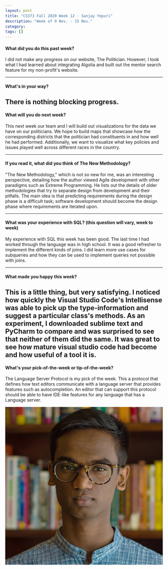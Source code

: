 ```yaml
---
layout: post
title: "CS373 Fall 2020 Week 12 - Sanjay Yepuri"
description: "Week of 9 Nov. - 15 Nov."
category:
tags: []
---
```

#### What did you do this past week?
I did not make any progress on our website, The Politician. However, I took what I had learned about integrating Algolia and built out the mentor search feature for my non-profit's website.

---
#### What's in your way?
There is nothing blocking progress.
---
#### What will you do next week?
This next week our team and I will build out visualizations for the data we have on our politicians. We hope to build maps that showcase how the corresponding districts that the politician had constituents in and how well he had performed. Additionally, we want to visualize what key policies and issues played well across different races in the country.

---
#### If you read it, what did you think of The New Methodology?
"The New Methodology," which is not so new for me, was an interesting perspective, detailing how the author viewed Agile development with other paradigms such as Extreme Programming.  He lists out the details of older methodologies that try to separate design from development and their pitfalls. The main idea is that predicting requirements during the design phase is a difficult task; software development should become the design phase where requirements are iterated upon.


---
#### What was your experience with SQL? (this question will vary, week to week)
My experience with SQL this week has been good. The last time I had worked through the language was in high school. It was a good refresher to implement the different kinds of joins. I did learn more use cases for subqueries and how they can be used to implement queries not possible with joins.

---
#### What made you happy this week?
This is a little thing, but very satisfying. I noticed how quickly the  Visual Studio Code's Intellisense was able to pick up the type-information and suggest a particular class's methods. As an experiment, I downloaded sublime text and PyCharm to compare and was surprised to see that neither of them did the same. It was great to see how mature visual studio code had become and how useful of a tool it is.
---
#### What's your pick-of-the-week or tip-of-the-week?
The Language Server Protocol is my pick of the week. This a protocol that defines how text editors communicate with a language server that provides features such as autocompletion. An editor that can support this protocol should be able to have IDE-like features for any language that has a Language server.


<img src="/assets/headshot.jpg">
